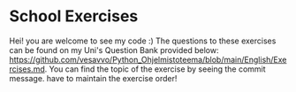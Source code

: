 # School Exercises
Hei!
you are welcome to see my code :)
The questions to these exercises can be found on my Uni's Question Bank provided below:
https://github.com/vesavvo/Python_Ohjelmistoteema/blob/main/English/Exercises.md. 
You can find the topic of the exercise by seeing the commit message. have to maintain the exercise order!
